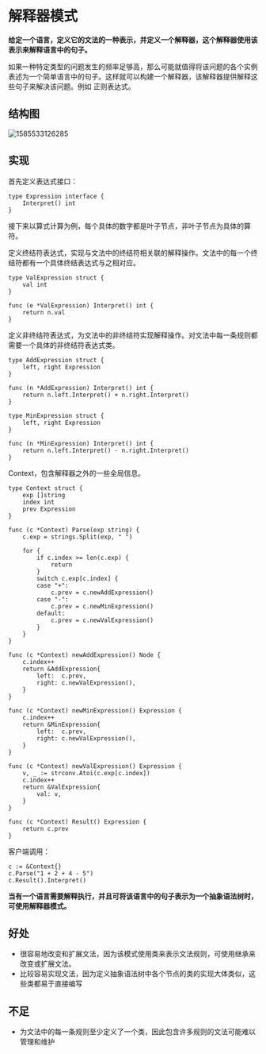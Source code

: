 # 解释器模式

**给定一个语言，定义它的文法的一种表示，并定义一个解释器，这个解释器使用该表示来解释语言中的句子。**

如果一种特定类型的问题发生的频率足够高，那么可能就值得将该问题的各个实例表述为一个简单语言中的句子。这样就可以构建一个解释器，该解释器提供解释这些句子来解决该问题。例如 正则表达式。

## 结构图

![1585533126285](../../../.gitbook/assets/1585533126285.png)

## 实现

首先定义表达式接口：

```text
type Expression interface {
    Interpret() int
}
```

接下来以算式计算为例，每个具体的数字都是叶子节点，非叶子节点为具体的算符。

定义终结符表达式，实现与文法中的终结符相关联的解释操作。文法中的每一个终结符都有一个具体终结表达式与之相对应。

```text
type ValExpression struct {
    val int
}

func (e *ValExpression) Interpret() int {
    return n.val
}
```

定义非终结符表达式，为文法中的非终结符实现解释操作。对文法中每一条规则都需要一个具体的非终结符表达式类。

```text
type AddExpression struct {
    left, right Expression
}

func (n *AddExpression) Interpret() int {
    return n.left.Interpret() + n.right.Interpret()
}

type MinExpression struct {
    left, right Expression
}

func (n *MinExpression) Interpret() int {
    return n.left.Interpret() - n.right.Interpret()
}
```

Context，包含解释器之外的一些全局信息。

```text
type Context struct {
    exp []string
    index int
    prev Expression
}

func (c *Context) Parse(exp string) {
    c.exp = strings.Split(exp, " ")

    for {
        if c.index >= len(c.exp) {
            return
        }
        switch c.exp[c.index] {
        case "+":
            c.prev = c.newAddExpression()
        case "-":
            c.prev = c.newMinExpression()
        default:
            c.prev = c.newValExpression()
        }
    }
}

func (c *Context) newAddExpression() Node {
    c.index++
    return &AddExpression{
        left:  c.prev,
        right: c.newValExpression(),
    }
}

func (c *Context) newMinExpression() Expression {
    c.index++
    return &MinExpression{
        left:  c.prev,
        right: c.newValExpression(),
    }
}

func (c *Context) newValExpression() Expression {
    v, _ := strconv.Atoi(c.exp[c.index])
    c.index++
    return &ValExpression{
        val: v,
    }
}

func (c *Context) Result() Expression {
    return c.prev
}
```

客户端调用：

```text
c := &Context{}
c.Parse("1 + 2 + 4 - 5")
c.Result().Interpret()
```

**当有一个语言需要解释执行，并且可将该语言中的句子表示为一个抽象语法树时，可使用解释器模式。**

## 好处

* 很容易地改变和扩展文法，因为该模式使用类来表示文法规则，可使用继承来改变或扩展文法。
* 比较容易实现文法，因为定义抽象语法树中各个节点的类的实现大体类似，这些类都易于直接编写

## 不足

* 为文法中的每一条规则至少定义了一个类，因此包含许多规则的文法可能难以管理和维护

